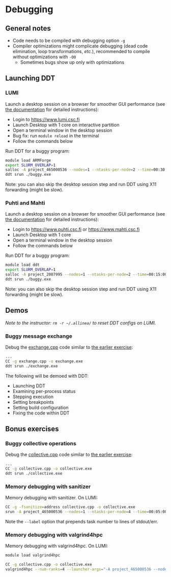 # Debugging

## General notes

- Code needs to be compiled with debugging option `-g`
- Compiler optimizations might complicate debugging (dead code
  elimination, loop transformations, *etc.*), recommended to
  compile without optimizations with `-O0`
    - Sometimes bugs show up only with optimizations


## Launching DDT

### LUMI

Launch a desktop session on a browser for smoother GUI performance
(see [the documentation](https://docs.lumi-supercomputer.eu/runjobs/webui/) for detailed instructions):
* Login to https://www.lumi.csc.fi
* Launch Desktop with 1 core on interactive partition
* Open a terminal window in the desktop session
* Bug fix: run `module reload` in the terminal
* Follow the commands below

Run DDT for a buggy program:
```bash
module load ARMForge
export SLURM_OVERLAP=1
salloc -A project_465000536 --nodes=1 --ntasks-per-node=2 --time=00:30:00 --partition=debug
ddt srun ./buggy.exe
```

Note: you can also skip the desktop session step and run DDT using X11 forwarding (might be slow).

### Puhti and Mahti

Launch a desktop session on a browser for smoother GUI performance
(see [the documentation](https://docs.csc.fi/computing/webinterface/desktop/) for detailed instructions):
* Login to https://www.puhti.csc.fi or https://www.mahti.csc.fi
* Launch Desktop with 1 core
* Open a terminal window in the desktop session
* Follow the commands below

Run DDT for a buggy program:
```bash
module load ddt
export SLURM_OVERLAP=1
salloc -A project_2007995 --nodes=1 --ntasks-per-node=2 --time=00:15:00 --partition=test
ddt srun ./buggy.exe
```

Note: you can also skip the desktop session step and run DDT using X11 forwarding (might be slow).


## Demos

*Note to the instructor: `rm -r ~/.allinea/` to reset DDT configs on LUMI.*

### Buggy message exchange

Debug the [exchange.cpp](exchange.cpp) code similar to
[the earlier exercise](../message-exchange/):
```bash
...
CC -g exchange.cpp -o exchange.exe
ddt srun ./exchange.exe
```

The following will be demoed with DDT:
* Launching DDT
* Examining per-process status
* Stepping execution
* Setting breakpoints
* Setting build configuration
* Fixing the code within DDT

## Bonus exercises

### Buggy collective operations

Debug the [collective.cpp](collective.cpp) code similar to
[the earlier exercise](../collectives/):
```bash
...
CC -g collective.cpp -o collective.exe
ddt srun ./collective.exe
```

### Memory debugging with sanitizer

Memory debugging with sanitizer. On LUMI:
```bash
CC -g -fsanitize=address collective.cpp -o collective.exe
srun -A project_465000536 --nodes=1 --ntasks-per-node=4 --time=00:05:00 --partition=debug --label ./collective.exe
```

Note the `--label` option that prepends task number to lines of stdout/err.

### Memory debugging with valgrind4hpc

Memory debugging with valgrind4hpc. On LUMI:

```bash
module load valgrind4hpc

CC -g collective.cpp -o collective.exe
valgrind4hpc --num-ranks=4 --launcher-args="-A project_465000536 --nodes=1 --ntasks-per-node=4 --time=00:05:00 --partition=debug" ./collective.exe
```


